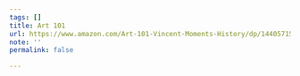 ```yaml
---
tags: []
title: Art 101
url: https://www.amazon.com/Art-101-Vincent-Moments-History/dp/1440571546/
note: ''
permalink: false

---
```

